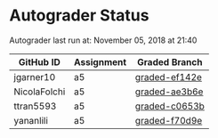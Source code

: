 # Autograder Status
Autograder last run at: November 05, 2018 at 21:40

| GitHub ID | Assignment | Graded Branch |
|-----------|------------|---------------|
| jgarner10 | a5 | [graded-ef142e](https://github.com/Fall2018COMP401-001/a5-jgarner10/tree/graded-ef142e) | 
| NicolaFolchi | a5 | [graded-ae3b6e](https://github.com/Fall2018COMP401-001/a5-NicolaFolchi/tree/graded-ae3b6e) | 
| ttran5593 | a5 | [graded-c0653b](https://github.com/Fall2018COMP401-001/a5-ttran5593/tree/graded-c0653b) | 
| yananlili | a5 | [graded-f70d9e](https://github.com/Fall2018COMP401-001/a5-yananlili/tree/graded-f70d9e) | 
